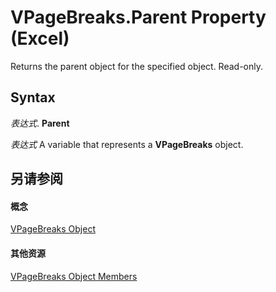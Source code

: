 
# VPageBreaks.Parent Property (Excel)

Returns the parent object for the specified object. Read-only.


## Syntax

 _表达式_. **Parent**

 _表达式_ A variable that represents a **VPageBreaks** object.


## 另请参阅


#### 概念


[VPageBreaks Object](ab8f288a-5235-76c9-7b27-81e542cdd141.md)
#### 其他资源


[VPageBreaks Object Members](http://msdn.microsoft.com/library/0f15730f-da06-952a-6693-fa5dcdff2cc1%28Office.15%29.aspx)